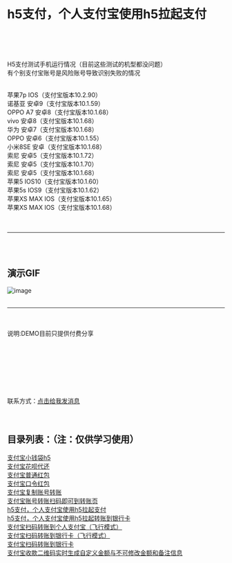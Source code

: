 # h5支付，个人支付宝使用h5拉起支付
<br/>
<br/>
<br/>
<br/>
H5支付测试手机运行情况（目前这些测试的机型都没问题）<br/>
有个别支付宝账号是风险账号导致识别失败的情况<br/><br/>

苹果7p IOS（支付宝版本10.2.90）<br/>
诺基亚 安卓9（支付宝版本10.1.59）<br/>
OPPO A7 安卓8（支付宝版本10.1.68）<br/>
vivo 安卓8（支付宝版本10.1.68）<br/>
华为 安卓7（支付宝版本10.1.68）<br/>
OPPO 安卓6（支付宝版本10.1.55）<br/>
小米8SE 安卓（支付宝版本10.1.68）<br/>
索尼 安卓5（支付宝版本10.1.72）<br/>
索尼 安卓5（支付宝版本10.1.70）<br/>
索尼 安卓5（支付宝版本10.1.68）<br/>
苹果5 IOS10（支付宝版本10.1.60）<br/>
苹果5s IOS9（支付宝版本10.1.62）<br/>
苹果XS MAX IOS（支付宝版本10.1.65）<br/>
苹果XS MAX IOS（支付宝版本10.1.68）<br/>
<br/>
<br/>
<hr/>
<br/>
<br/>

演示GIF
--

![image](https://i.loli.net/2020/11/11/8KCdygJOuRTeYnU.gif)
<br/>
<br/>
<hr/>
<br/>
<br/>
说明:DEMO目前只提供付费分享
<br/>
<br/>
<br/>
<br/>
<br/>
<br/>
<br/>
<br/>
<br/>
联系方式：<a target="_blank" href="https://apppay.github.io/qq.html">点击给我发消息</a>
<br/>
<br/>
<br/>

目录列表：（注：仅供学习使用）<br/>
--
<a target="_blank" href="https://github.com/apppay/qdpay">支付宝小钱袋h5</a><br/>
<a target="_blank" href="#">支付宝花呗代还</a><br/>
<a target="_blank" href="https://github.com/apppay/payai">支付宝普通红包</a><br/>
<a target="_blank" href="#">支付宝口令红包</a><br/>
<a target="_blank" href="https://github.com/apppay/copyzfb">支付宝复制账号转账</a><br/>
<a target="_blank" href="https://github.com/apppay/ailpaygm">支付宝账号转账扫码即可到转账页</a><br/>
<a target="_blank" href="https://github.com/apppay/h5pay">h5支付，个人支付宝使用h5拉起支付</a><br/>
<a target="_blank" href="https://github.com/apppay/h5toyh">h5支付，个人支付宝使用h5拉起转账到银行卡</a><br/>
<a target="_blank" href="https://github.com/apppay/zztopayfx">支付宝扫码转账到个人支付宝（飞行模式）</a><br/>
<a target="_blank" href="https://github.com/apppay/h5toyhfx">支付宝扫码转账到银行卡（飞行模式）</a><br/>
<a target="_blank" href="https://github.com/apppay/zztoyh">支付宝扫码转账到银行卡</a><br/>
<a target="_blank" href="https://github.com/apppay/zhifubao">支付宝收款二维码实时生成自定义金额与不可修改金额和备注信息</a><br/>





